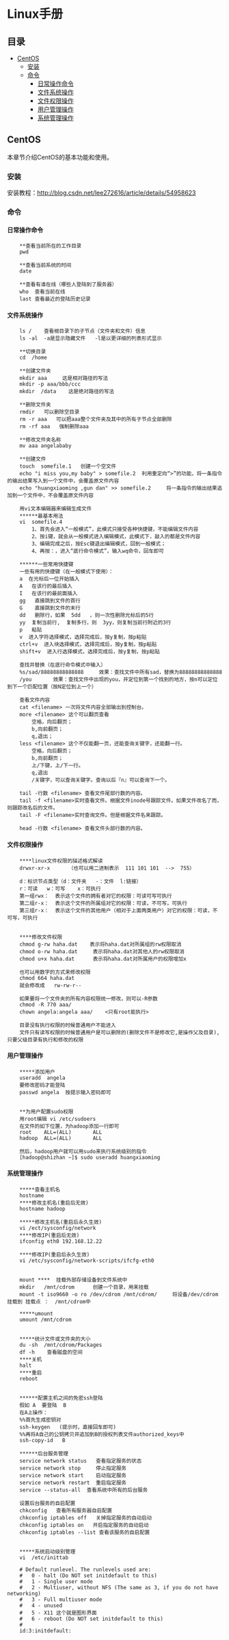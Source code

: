 # Linux手册

## 目录
- [CentOS](#centOS)
    - [安装](#installCentOS)
    - [命令](#command)
        - [日常操作命令](#normalCommand)
        - [文件系统操作](#fileCommand)
        - [文件权限操作](#fileRuleCommand)
        - [用户管理操作](#userCommand)
        - [系统管理操作](#sysCommand)



## <a name = "centOS">CentOS</a>
本章节介绍CentOS的基本功能和使用。
### <a name = "installCentOS">安装</a>
安装教程：http://blog.csdn.net/lee272616/article/details/54958623

### <a name = "command">命令</a>
#### <a name="normalCommand">日常操作命令</a>
```
	**查看当前所在的工作目录
	pwd

	**查看当前系统的时间 
	date

	**查看有谁在线（哪些人登陆到了服务器）
	who  查看当前在线
	last 查看最近的登陆历史记录
```

#### <a name="fileCommand">文件系统操作</a>
```
	ls /    查看根目录下的子节点（文件夹和文件）信息
	ls -al  -a是显示隐藏文件   -l是以更详细的列表形式显示

	**切换目录
	cd  /home

	**创建文件夹
	mkdir aaa     这是相对路径的写法 
	mkdir -p aaa/bbb/ccc
	mkdir  /data    这是绝对路径的写法 

	**删除文件夹
	rmdir   可以删除空目录
	rm -r aaa   可以把aaa整个文件夹及其中的所有子节点全部删除
	rm -rf aaa   强制删除aaa

	**修改文件夹名称
	mv aaa angelababy

	**创建文件
	touch  somefile.1   创建一个空文件
	echo "i miss you,my baby" > somefile.2  利用重定向“>”的功能，将一条指令的输出结果写入到一个文件中，会覆盖原文件内容
	echo "huangxiaoming ,gun dan" >> somefile.2     将一条指令的输出结果追加到一个文件中，不会覆盖原文件内容

	用vi文本编辑器来编辑生成文件
	******最基本用法
	vi  somefile.4
		1、首先会进入“一般模式”，此模式只接受各种快捷键，不能编辑文件内容
		2、按i键，就会从一般模式进入编辑模式，此模式下，敲入的都是文件内容
		3、编辑完成之后，按Esc键退出编辑模式，回到一般模式；
		4、再按：，进入“底行命令模式”，输入wq命令，回车即可

	******一些常用快捷键
	一些有用的快捷键（在一般模式下使用）：
	a  在光标后一位开始插入
	A   在该行的最后插入
	I   在该行的最前面插入
	gg   直接跳到文件的首行
	G    直接跳到文件的末行
	dd   删除行，如果  5dd   ，则一次性删除光标后的5行
	yy  复制当前行,  复制多行，则  3yy，则复制当前行附近的3行
	p   粘贴
	v  进入字符选择模式，选择完成后，按y复制，按p粘贴
	ctrl+v  进入块选择模式，选择完成后，按y复制，按p粘贴
	shift+v  进入行选择模式，选择完成后，按y复制，按p粘贴

	查找并替换（在底行命令模式中输入）
	%s/sad/88888888888888     效果：查找文件中所有sad，替换为88888888888888
	/you       效果：查找文件中出现的you，并定位到第一个找到的地方，按n可以定位到下一个匹配位置（按N定位到上一个）
	
	查看文件内容
	cat <filename> 一次将文件内容全部输出到控制台。
	more <filename> 这个可以翻页查看
		空格，向后翻页；
		b,向前翻页；
		q,退出；
	less <filename> 这个不仅能翻一页，还能查询关键字，还能翻一行。
		空格，向后翻页；
    	b,向前翻页；
		上/下键，上/下一行。
		q,退出
		/关键字，可以查询关键字。查询以后『n』可以查询下一个。
		
	tail -行数 <filename> 查看文件尾部行数的内容。
	tail -f <filename>实时查看文件。根据文件inode号跟踪文件。如果文件改名了而，则跟踪改名后的文件。
	tail -F <filename>实时查询文件。但是根据文件名来跟踪。
	
	head -行数 <filename> 查看文件头部行数的内容。
```

#### <a name="fileRuleCommand">文件权限操作</a>
```
	****linux文件权限的描述格式解读
	drwxr-xr-x      （也可以用二进制表示  111 101 101  -->  755）

	d：标识节点类型（d：文件夹   -：文件  l:链接）
	r：可读   w：可写    x：可执行 
	第一组rwx：  表示这个文件的拥有者对它的权限：可读可写可执行
	第二组r-x：  表示这个文件的所属组对它的权限：可读，不可写，可执行
	第三组r-x：  表示这个文件的其他用户（相对于上面两类用户）对它的权限：可读，不可写，可执行


	****修改文件权限
	chmod g-rw haha.dat    表示将haha.dat对所属组的rw权限取消
	chmod o-rw haha.dat 	表示将haha.dat对其他人的rw权限取消
	chmod u+x haha.dat      表示将haha.dat对所属用户的权限增加x

	也可以用数字的方式来修改权限
	chmod 664 haha.dat   
	就会修改成   rw-rw-r--

	如果要将一个文件夹的所有内容权限统一修改，则可以-R参数
	chmod -R 770 aaa/
	chown angela:angela aaa/    <只有root能执行>

	目录没有执行权限的时候普通用户不能进入
	文件只有读写权限的时候普通用户是可以删除的(删除文件不是修改它,是操作父及目录),只要父级目录有执行和修改的权限
```

#### <a name="userCommand">用户管理操作</a>
```
	*****添加用户
	useradd  angela
	要修改密码才能登陆 
	passwd angela  按提示输入密码即可


	**为用户配置sudo权限
	用root编辑 vi /etc/sudoers
	在文件的如下位置，为hadoop添加一行即可
	root    ALL=(ALL)       ALL     
	hadoop  ALL=(ALL)       ALL

	然后，hadoop用户就可以用sudo来执行系统级别的指令
	[hadoop@shizhan ~]$ sudo useradd huangxiaoming
```

#### <a name="sysCommand">系统管理操作</a>
```
	*****查看主机名
	hostname
	****修改主机名(重启后无效)
	hostname hadoop

	*****修改主机名(重启后永久生效)
	vi /ect/sysconfig/network
	****修改IP(重启后无效)
	ifconfig eth0 192.168.12.22

	****修改IP(重启后永久生效)
	vi /etc/sysconfig/network-scripts/ifcfg-eth0


	mount ****  挂载外部存储设备到文件系统中
	mkdir   /mnt/cdrom      创建一个目录，用来挂载
	mount -t iso9660 -o ro /dev/cdrom /mnt/cdrom/     将设备/dev/cdrom挂载到 挂载点 ：  /mnt/cdrom中

	*****umount
	umount /mnt/cdrom


	*****统计文件或文件夹的大小
	du -sh  /mnt/cdrom/Packages
	df -h    查看磁盘的空间
	****关机
	halt
	****重启
	reboot


	******配置主机之间的免密ssh登陆
	假如 A  要登陆  B
	在A上操作：
	%%首先生成密钥对
	ssh-keygen   (提示时，直接回车即可)
	%%再将A自己的公钥拷贝并追加到B的授权列表文件authorized_keys中
	ssh-copy-id   B

	******后台服务管理
	service network status   查看指定服务的状态
	service network stop     停止指定服务
	service network start    启动指定服务
	service network restart  重启指定服务
	service --status-all  查看系统中所有的后台服务

	设置后台服务的自启配置
	chkconfig   查看所有服务器自启配置
	chkconfig iptables off   关掉指定服务的自动启动
	chkconfig iptables on   开启指定服务的自动启动
	chkconfig iptables --list 查看该服务的自启配置


	*****系统启动级别管理
	vi  /etc/inittab

	# Default runlevel. The runlevels used are:
	#   0 - halt (Do NOT set initdefault to this)
	#   1 - Single user mode
	#   2 - Multiuser, without NFS (The same as 3, if you do not have networking)
	#   3 - Full multiuser mode
	#   4 - unused
	#   5 - X11 这个就是图形界面
	#   6 - reboot (Do NOT set initdefault to this)
	#
	id:3:initdefault:
```




